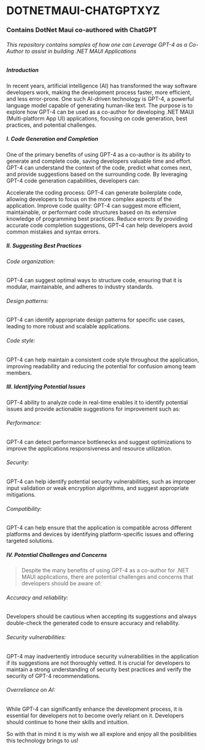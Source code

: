 # DOTNETMAUI-CHATGPTXYZ
### Contains DotNet Maui co-authored with ChatGPT
###### *This repository contains samples of how one can Leverage GPT-4 as a Co-Author to assist in building .NET MAUI Applications*

##### Introduction

In recent years, artificial intelligence (AI) has transformed the way software developers work, making the development process faster, more efficient, and less error-prone. One such AI-driven technology is GPT-4, a powerful language model capable of generating human-like text. The purpose is to explore how GPT-4 can be used as a co-author for developing .NET MAUI (Multi-platform App UI) applications, focusing on code generation, best practices, and potential challenges.

#####  I. Code Generation and Completion

One of the primary benefits of using GPT-4 as a co-author is its ability to generate and complete code, saving developers valuable time and effort. GPT-4 can understand the context of the code, predict what comes next, and provide suggestions based on the surrounding code. By leveraging GPT-4 code generation capabilities, developers can:

Accelerate the coding process: GPT-4 can generate boilerplate code, allowing developers to focus on the more complex aspects of the application.
Improve code quality: GPT-4 can suggest more efficient, maintainable, or performant code structures based on its extensive knowledge of programming best practices.
Reduce errors: By providing accurate code completion suggestions, GPT-4 can help developers avoid common mistakes and syntax errors.

##### II. Suggesting Best Practices

###### Code organization:
GPT-4 can suggest optimal ways to structure code, ensuring that it is modular, maintainable, and adheres to industry standards.

###### Design patterns:
GPT-4 can identify appropriate design patterns for specific use cases, leading to more robust and scalable applications.

###### Code style:
GPT-4 can help maintain a consistent code style throughout the application, improving readability and reducing the potential for confusion among team members.

##### III. Identifying Potential Issues

GPT-4 ability to analyze code in real-time enables it to identify potential issues and provide actionable suggestions for improvement such as:

###### Performance: 
GPT-4 can detect performance bottlenecks and suggest optimizations to improve the applications responsiveness and resource utilization.

###### Security:
GPT-4 can help identify potential security vulnerabilities, such as improper input validation or weak encryption algorithms, and suggest appropriate mitigations.

###### Compatibility:
GPT-4 can help ensure that the application is compatible across different platforms and devices by identifying platform-specific issues and offering targeted solutions.

##### IV. Potential Challenges and Concerns

> Despite the many benefits of using GPT-4 as a co-author for .NET MAUI applications, there are potential challenges and concerns that developers should be aware of:

###### Accuracy and reliability:
Developers should be cautious when accepting its suggestions and always double-check the generated code to ensure accuracy and reliability.
###### Security vulnerabilities:
GPT-4 may inadvertently introduce security vulnerabilities in the application if its suggestions are not thoroughly vetted. It is crucial for developers to maintain a strong understanding of security best practices and verify the security of GPT-4 recommendations.
###### Overreliance on AI:
While GPT-4 can significantly enhance the development process, it is essential for developers not to become overly reliant on it. Developers should continue to hone their skills and intuition.

So with that in mind it is my wish we all explore and enjoy all the posibilities this technology brings to us!
